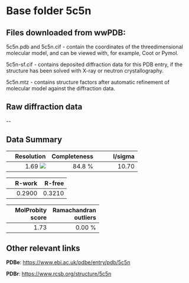# Base folder 5c5n

## Files downloaded from wwPDB:

5c5n.pdb and 5c5n.cif - contain the coordinates of the threedimensional molecular model, and can be viewed with, for example, Coot or Pymol.

5c5n-sf.cif - contains deposited diffraction data for this PDB entry, if the structure has been solved with X-ray or neutron crystallography.

5c5n.mtz - contains structure factors after automatic refinement of molecular model against the diffraction data.

## Raw diffraction data

--<br> 

## Data Summary
|   | Resolution | Completeness| I/sigma |
|---|-------------:|----------------:|--------------:|
|   |1.69 ![](https://github.com/thorn-lab/coronavirus_structural_task_force/blob/master/outreach/ang.svg)|84.8  %|<img width=50/>10.70|

|   | **R-work**| **R-free**   
|---|-------------:|----------------:|           
||0.2900|0.3210|

|   |**MolProbity<br>score**| **Ramachandran<br>outliers** 
|---|-------------:|----------------:|
||1.73|0.00 %|

## Other relevant links 
**PDBe**:  https://www.ebi.ac.uk/pdbe/entry/pdb/5c5n
 
**PDBr**: https://www.rcsb.org/structure/5c5n 

